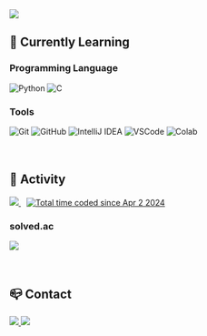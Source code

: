 <div>
<img src="https://capsule-render.vercel.app/api?type=waving&color=gradient&customColorList=3,4,6,14,15,18&height=200&text=Hello%20World!&fontSize=58&fontAlign=25&&fontAlignY=43"/>
</div>

## 🌱 Currently Learning
<div>
    <h3>Programming Language </h3>
    <img src="https://img.shields.io/badge/Python-3776AB?style=flat-square&logo=python&logoColor=white" alt="Python">
    <img src="https://img.shields.io/badge/C-A8B9CC?style=flat-square&logo=c&logoColor=white" alt="C">
    <h3>Tools</h3>
    <img src="https://img.shields.io/badge/Git-F05032?style=flat-square&logo=git&logoColor=white" alt="Git">
    <img src="https://img.shields.io/badge/GitHub-181717?style=flat-square&logo=GitHub&logoColor=white" alt="GitHub">
    <img src="https://img.shields.io/badge/Intellij-000000?style=flat-square&logo=IntellijIdea&logoColor=white" alt="IntelliJ IDEA">
    <img src="https://img.shields.io/badge/VSCode-007ACC?style=flat-square&logo=visualstudiocode&logoColor=white" alt="VSCode">
    <img src="https://img.shields.io/badge/Colab-F9AB00?style=flat-square&logo=googlecolab&logoColor=white" alt="Colab">
</div>
<br/>
<br/>


## 🚀 Activity
<div>
    <a href="https://hits.seeyoufarm.com" style="margin-right: 10px;">
        <img src="https://hits.seeyoufarm.com/api/count/incr/badge.svg?url=https%3A%2F%2Fgithub.com%2Fhaesol1013&count_bg=%233DC8B8&title_bg=%23555555&icon=&icon_color=%23E7E7E7&title=hits&edge_flat=false">
    </a>
    <a href="https://wakatime.com/@018e9ebf-f215-481e-bbea-1fa1664c5069">
        <img src="https://wakatime.com/badge/user/018e9ebf-f215-481e-bbea-1fa1664c5069.svg" alt="Total time coded since Apr 2 2024">
    </a>
</div>
<div>
    <h3>solved.ac</h3>
    <a href="https://solved.ac/profile/shinhaesol11"> 
        <img src="http://mazandi.herokuapp.com/api?handle=shinhaesol11&theme=warm"/>
    </a>
</div>
<br/>
<br/>

## 📪 Contact
<div>
    <a href="mailto:shinhaesol11@gmail.com">
        <img src="https://img.shields.io/badge/Gmail-EA4335?style=flat-square&logo=gmail&logoColor=white">
    </a>
    <a href="https://www.instagram.com/sry.xiii">
        <img src="https://img.shields.io/badge/Instagram-E4405F?style=flat-square&logo=instagram&logoColor=white">
    </a>
</div>